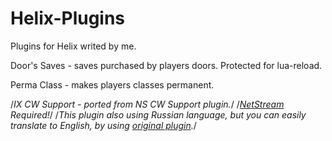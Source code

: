 # Helix-Plugins
Plugins for Helix writed by me.


Door's Saves - saves purchased by players doors. Protected for lua-reload.

Perma Class - makes players classes permanent.

/*IX CW Support - ported from NS CW Support plugin.*/
/*[NetStream](https://github.com/NebulousCloud/helix-hl2rp/blob/master/schema/libs/thirdparty/sh_netstream2.lua) Required!*/
/*This plugin also using Russian language, but you can easily translate to English, by using [original plugin](https://github.com/rebel1324/BlackTea-Nutscript-Plugins/tree/master/cwsupport).*/
